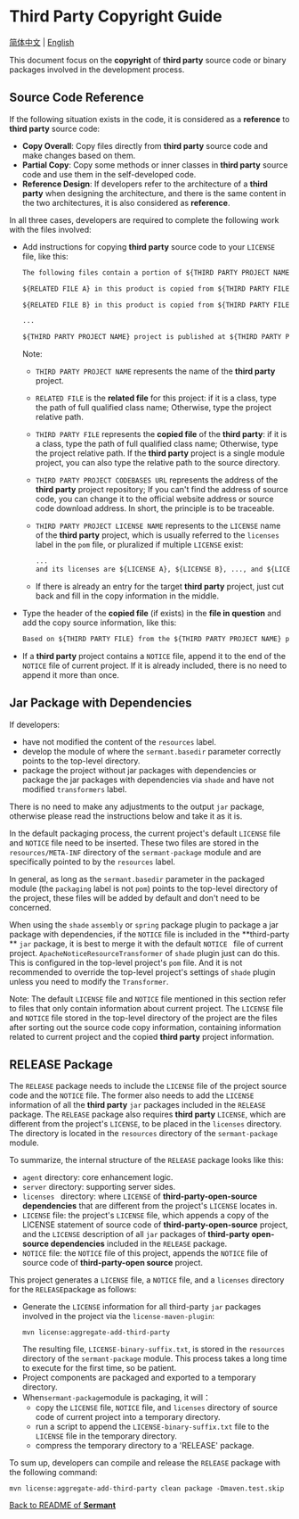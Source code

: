 # Third Party Copyright Guide

[简体中文](third_party_copyright-zh.md) | [English](third_party_copyright.md)

This document focus on the **copyright** of **third party** source code or binary packages involved in the development process.

## Source Code Reference

If the following situation exists in the code, it is considered as a **reference** to **third party** source code:

- **Copy Overall**: Copy files directly from **third party** source code and make changes based on them.
- **Partial Copy**: Copy some methods or inner classes in **third party** source code and use them in the self-developed code.
- **Reference Design**: If developers refer to the architecture of a **third party** when designing the architecture, and there is the same content in the two architectures, it is also considered as **reference**.

In all three cases, developers are required to complete the following work with the files involved:

- Add instructions for copying **third party** source code to your `LICENSE` file, like this:
  ```txt
  The following files contain a portion of ${THIRD PARTY PROJECT NAME} project.
  
  ${RELATED FILE A} in this product is copied from ${THIRD PARTY FILE A} of ${THIRD PARTY PROJECT NAME} project.
  
  ${RELATED FILE B} in this product is copied from ${THIRD PARTY FILE B} of ${THIRD PARTY PROJECT NAME} project.
  
  ...
  
  ${THIRD PARTY PROJECT NAME} project is published at ${THIRD PARTY PROJECT CODEBASES URL} and its license is ${THIRD PARTY PROJECT LICENSE NAME}.
  ```
  Note:
  - `THIRD PARTY PROJECT NAME` represents the name of the **third party** project.
  - `RELATED FILE` is the **related file** for this project: if it is a class, type the path of full qualified class name; Otherwise, type the project relative path.
  - `THIRD PARTY FILE` represents the **copied file** of the **third party**: if it is a class, type the path of full qualified class name; Otherwise, type the project relative path. If the **third party** project is a single module project, you can also type the relative path to the source directory.
  - `THIRD PARTY PROJECT CODEBASES URL` represents the address of the **third party** project repository; If you can't find the address of source code, you can change it to the official website address or source code download address. In short, the principle is to be traceable.
  - `THIRD PARTY PROJECT LICENSE NAME` represents to the `LICENSE` name of the **third party** project, which is usually referred to the `licenses` label in the `pom` file, or pluralized if multiple `LICENSE` exist:
    
    ```txt
    ...
    and its licenses are ${LICENSE A}, ${LICENSE B}, ..., and ${LICENSE C}.
    ```
  - If there is already an entry for the target **third party** project, just cut back and fill in the copy information in the middle.
- Type the header of the **copied file** (if exists) in the **file in question** and add the copy source information, like this:
  ```txt
  Based on ${THIRD PARTY FILE} from the ${THIRD PARTY PROJECT NAME} project.
  ```
- If a **third party** project contains a `NOTICE` file, append it to the end of the `NOTICE` file of current project. If it is already included, there is no need to append it more than once.

## Jar Package with Dependencies

If developers:

- have not modified the content of the `resources` label.
- develop the module of where the `sermant.basedir` parameter correctly points to the top-level directory.
- package the project without jar packages with dependencies or package the jar packages with dependencies via `shade` and have not modified `transformers` label.

There is no need to make any adjustments to the output `jar` package, otherwise please read the instructions below and take it as it is.

In the default packaging process, the current project's default `LICENSE` file and `NOTICE` file need to be inserted. These two files are stored in the `resources/META-INF` directory of the `sermant-package` module and are specifically pointed to by the `resources` label.

In general, as long as the `sermant.basedir` parameter in the packaged module (the `packaging` label is not `pom`) points to the top-level directory of the project, these files will be added by default and don't need to be concerned.

When using the `shade` `assembly` or `spring` package plugin to package a jar package with dependencies, if the `NOTICE` file is included in the **third-party ** `jar` package, it is best to merge it with the default `NOTICE ` file of current project. `ApacheNoticeResourceTransformer` of ` shade ` plugin just can do this. This is configured in the top-level project's `pom` file. And it is not recommended to override the top-level project's settings of `shade` plugin unless you need to modify the `Transformer`.

Note: The default `LICENSE` file and `NOTICE` file mentioned in this section refer to files that only contain information about current project. The `LICENSE` file and `NOTICE` file stored in the top-level directory of the project are the files after sorting out the source code copy information, containing information related to current project and the copied **third party** project information.

## RELEASE Package

The `RELEASE` package needs to include the `LICENSE` file of the project source code and the `NOTICE` file. The former also needs to add the `LICENSE` information of all the **third party** `jar` packages included in the `RELEASE` package. The `RELEASE` package also requires **third party** `LICENSE`, which are different from the project's `LICENSE`, to be placed in the `licenses` directory. The directory is located in the `resources` directory of the `sermant-package` module.

To summarize, the internal structure of the `RELEASE` package looks like this:
- `agent` directory: core enhancement logic.
- `server` directory: supporting server sides.
- `licenses ` directory: where `LICENSE` of **third-party-open-source dependencies** that are different from the project's `LICENSE` locates in.
- `LICENSE` file: the project's `LICENSE` file, which appends a copy of the LICENSE statement of source code of **third-party-open-source** project, and the `LICENSE` description of all `jar` packages of **third-party open-source dependencies** included in the `RELEASE` package.
- `NOTICE` file: the `NOTICE` file of this project, appends the `NOTICE` file of source code of **third-party-open source** project.

This project generates a `LICENSE` file, a `NOTICE` file, and a `licenses` directory for the `RELEASE`package as follows:
- Generate the `LICENSE` information for all third-party `jar` packages involved in the project via the `license-maven-plugin`:
  ```shell
  mvn license:aggregate-add-third-party
  ```
  The resulting file, `LICENSE-binary-suffix.txt`, is stored in the `resources` directory of the `sermant-package` module. This process takes a long time to execute for the first time, so be patient.
- Project components are packaged and exported to a temporary directory.
- When`sermant-package`module is packaging, it will：
  - copy the `LICENSE` file, `NOTICE` file, and `licenses` directory of source code of current project into a temporary directory.
  - run a script to append the `LICENSE-binary-suffix.txt` file to the `LICENSE` file in the temporary directory.
  - compress the temporary directory to a 'RELEASE' package.

To sum up, developers can compile and release the `RELEASE` package with the following command:
```shell
mvn license:aggregate-add-third-party clean package -Dmaven.test.skip
```

[Back to README of **Sermant** ](../README.md)


